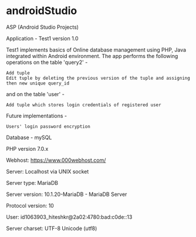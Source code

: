 # androidStudio
ASP (Android Studio Projects)

Application - Test1 version 1.0

Test1 implements basics of Online database management using PHP, Java integrated within Android environment.
The app performs the following operations on the table 'query2' - 

    Add tuple
    Edit tuple by deleting the previous version of the tuple and assigning then new unique query_id
and on the table 'user' -

    Add tuple which stores login credentials of registered user

Future implementations -

    Users' login password encryption
    

Database - mySQL

PHP version 7.0.x

Webhost: https://www.000webhost.com/

Server: Localhost via UNIX socket

Server type: MariaDB

Server version: 10.1.20-MariaDB - MariaDB Server

Protocol version: 10

User: id1063903_hiteshkr@2a02:4780:bad:c0de::13

Server charset: UTF-8 Unicode (utf8)




